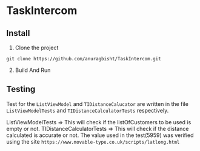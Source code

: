 # TaskIntercom
  
  
  ## Install

  1. Clone the project 
  
  `git clone https://github.com/anuragbisht/TaskIntercom.git`

  2. Build And Run
  
  
  ## Testing
  
  Test for the `ListViewModel` and `TIDistanceCalucator` are written in the file `ListViewModelTests` and `TIDistanceCalculatorTests` respectively.
  
  ListViewModelTests => This will check if the listOfCustomers to be used is empty or not.
  TIDistanceCalculatorTests =>  This will check if the distance calculated is accurate or not. The value used in the test(5959) was verified using the site 
  `https://www.movable-type.co.uk/scripts/latlong.html`
  
  
  
